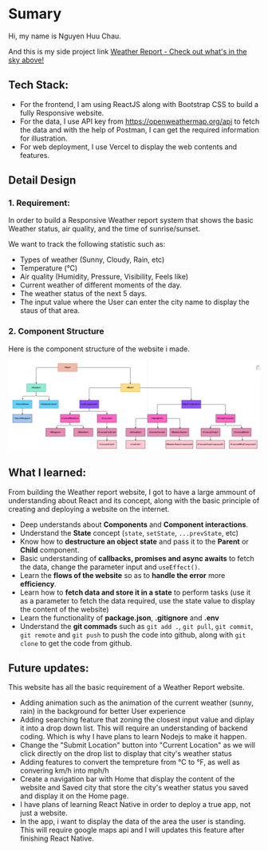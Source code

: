 # Sumary

Hi, my name is Nguyen Huu Chau.

And this is my side project link [Weather Report - Check out what's in the sky above!](https://weather-report-lemon-eta.vercel.app/)

## Tech Stack:

- For the frontend, I am using ReactJS along with Bootstrap CSS to build a fully Responsive website.
- For the data, I use API key from https://openweathermap.org/api to fetch the data and with the help of Postman, I can get the required information for illustration.
- For web deployment, I use Vercel to display the web contents and features.

## Detail Design

### 1. Requirement:
In order to build a Responsive Weather report system that shows the basic Weather status, air quality, and the time of sunrise/sunset.

We want to track the following statistic such as:
- Types of weather (Sunny, Cloudy, Rain, etc)
- Temperature (°C)
- Air quality (Humidity, Pressure, Visibility, Feels like)
- Current weather of different moments of the day.
- The weather status of the next 5 days.
- The input value where the User can enter the city name to display the staus of that area.

### 2. Component Structure
Here is the component structure of the website i made.

<img src="./ComponentStructure.png"></img>

## What I learned:

  From building the Weather report website, I got to have a large ammount of understanding about React and its concept, along with the basic principle of creating and deploying a website on the internet.

- Deep understands about **Components** and **Component interactions**.
- Understand the **State** concept (`state`, `setState`, `...prevState`, etc)
- Know how to **destructure an object state** and pass it to the **Parent** or **Child** component.
- Basic understanding of **callbacks, promises and async awaits** to fetch the data, change the parameter input and `useEffect()`.
- Learn the **flows of the website** so as to **handle the error** more **efficiency**.
- Learn how to **fetch data and store it in a state** to perform tasks (use it as a parameter to fetch the data required, use the state value to display the content of the website)
- Learn the functionality of **package.json**, **.gitignore** and **.env**
- Understand the **git commads** such as ```git add .```, ```git pull```, ```git commit```, ```git remote``` and ```git push``` to push the code into github, along with ```git clone``` to get the code from github.

## Future updates:

  This website has all the basic requirement of a Weather Report website.

- Adding animation such as the animation of the current weather (sunny, rain) in the background for better User experience
- Adding searching feature that zoning the closest input value and diplay it into a drop down list. This will require an understanding of backend coding. Which is why I have plans to learn Nodejs to make it happen.
- Change the "Submit Location" button into "Current Location" as we will click directly on the drop list to display that city's weather status
- Adding features to convert the tempreture from °C to °F, as well as convering km/h into mph/h
- Create a navigation bar with Home that display the content of the website and Saved city that store the city's weather status you saved and display it on the Home page.
- I have plans of learning React Native in order to deploy a true app, not just a website.
- In the app, i want to display the data of the area the user is standing. This will require google maps api and I will updates this feature after finishing React Native.
